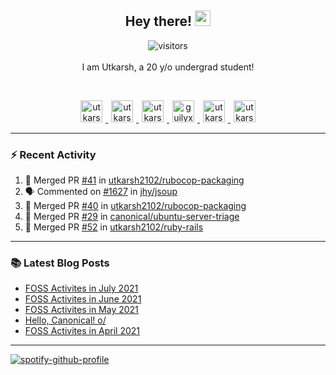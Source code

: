 <h2 align="center">
  <b>Hey there!</b> <img src="https://media.giphy.com/media/hvRJCLFzcasrR4ia7z/giphy.gif" width="25px">
</h2>

<p align="center">
  <img src="https://visitor-badge.glitch.me/badge?page_id=utkarsh2102" alt="visitors">
  <br/>
  <br/>
  I am Utkarsh, a 20 y/o undergrad student!
</p>

<br/>
<p align="center">
<a href="https://nm.debian.org/person/utkarsh/">
  <img alt="utkarsh2102 | Debian" width="35px" src="https://www.flaticon.com/svg/static/icons/svg/226/226772.svg" hspace="5"/>
</a>
<a href="https://twitter.com/utkarsh2102">
  <img alt="utkarsh2102 | Twitter" width="35px" src="https://image.flaticon.com/icons/svg/2111/2111703.svg" hspace="5"/>
</a>
<a href="mailto:utkarsh@debian.org">
  <img alt="utkarsh2102 | Mail" width="35px" src="https://www.flaticon.com/svg/static/icons/svg/893/893315.svg" hspace="5"/>
</a>
<a href="https://open.spotify.com/user/wr6c7rh4fwc5fvibnwrwwzlrn">
  <img alt="guilyx's Spotify" width="35px" src="https://image.flaticon.com/icons/svg/2111/2111627.svg" hspace="5"/>
</a>
<a href="https://www.linkedin.com/in/utkarsh2102"><img alt="utkarsh2102 | LinkedIn" width="35px" src="https://image.flaticon.com/icons/svg/2111/2111465.svg" hspace="5"/>
</a>
<a href="https://www.instagram.com/utkarsh2102">
  <img alt="utkarsh2102 | Instagram" width="35px" src="https://image.flaticon.com/icons/svg/2111/2111421.svg" hspace="5"/>
</a>
</p>

---

### :zap: Recent Activity

<!--START_SECTION:activity-->
1. 🎉 Merged PR [#41](https://github.com/utkarsh2102/rubocop-packaging/pull/41) in [utkarsh2102/rubocop-packaging](https://github.com/utkarsh2102/rubocop-packaging)
2. 🗣 Commented on [#1627](https://github.com/jhy/jsoup/issues/1627) in [jhy/jsoup](https://github.com/jhy/jsoup)
3. 🎉 Merged PR [#40](https://github.com/utkarsh2102/rubocop-packaging/pull/40) in [utkarsh2102/rubocop-packaging](https://github.com/utkarsh2102/rubocop-packaging)
4. 🎉 Merged PR [#29](https://github.com/canonical/ubuntu-server-triage/pull/29) in [canonical/ubuntu-server-triage](https://github.com/canonical/ubuntu-server-triage)
5. 🎉 Merged PR [#52](https://github.com/utkarsh2102/ruby-rails/pull/52) in [utkarsh2102/ruby-rails](https://github.com/utkarsh2102/ruby-rails)
<!--END_SECTION:activity-->

---

### :books: Latest Blog Posts

<!-- BLOG-POST-LIST:START -->
- [FOSS Activites in July 2021](https://utkarsh2102.com/posts/foss-in-july-21/)
- [FOSS Activites in June 2021](https://utkarsh2102.com/posts/foss-in-june-21/)
- [FOSS Activites in May 2021](https://utkarsh2102.com/posts/foss-in-may-21/)
- [Hello, Canonical! o/](https://utkarsh2102.com/posts/hello-canonical/)
- [FOSS Activites in April 2021](https://utkarsh2102.com/posts/foss-in-april-21/)
<!-- BLOG-POST-LIST:END -->

---

[![spotify-github-profile](https://spotify-github-profile.vercel.app/api/view?uid=wr6c7rh4fwc5fvibnwrwwzlrn&cover_image=true)](https://spotify-github-profile.vercel.app/api/view?uid=wr6c7rh4fwc5fvibnwrwwzlrn&redirect=true)
